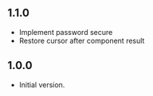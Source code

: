 ## 1.1.0

- Implement password secure
- Restore cursor after component result

## 1.0.0

- Initial version.
